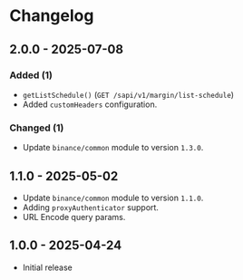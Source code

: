 # Changelog

## 2.0.0 - 2025-07-08

### Added (1)

- `getListSchedule()` (`GET /sapi/v1/margin/list-schedule`)
- Added `customHeaders` configuration.

### Changed (1)

- Update `binance/common` module to version `1.3.0`.

## 1.1.0 - 2025-05-02

- Update `binance/common` module to version `1.1.0`.
- Adding `proxyAuthenticator` support.
- URL Encode query params.

## 1.0.0 - 2025-04-24

- Initial release